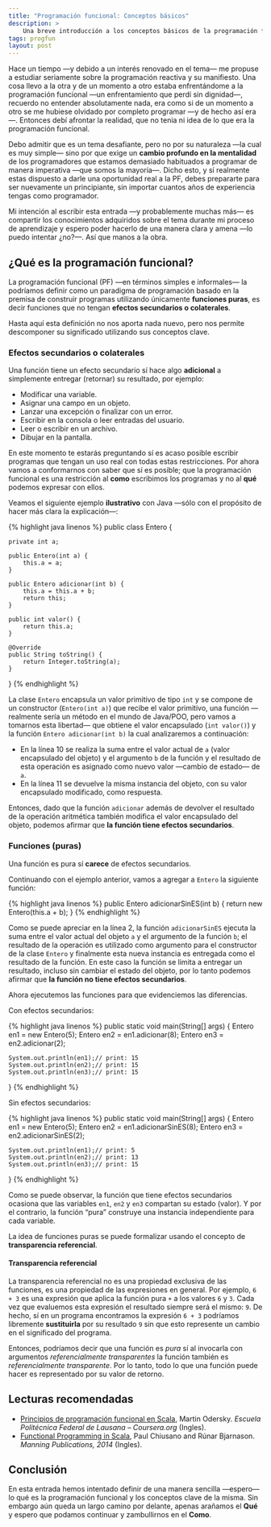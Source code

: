 ```yaml
---
title: "Programación funcional: Conceptos básicos"
description: >
    Una breve introducción a los conceptos básicos de la programación funcional: los efectos secundarios o colaterales, la pureza de una función y la transparencia referencial. 
tags: progfun
layout: post
---
```


Hace un tiempo —y debido a un interés renovado en el tema— me propuse a estudiar seriamente sobre la programación reactiva y su manifiesto. Una cosa llevo a la otra y de un momento a otro estaba enfrentándome a la programación funcional —un enfrentamiento que perdí sin dignidad—, recuerdo no entender absolutamente nada, era como si de un momento a otro se me hubiese olvidado por completo programar —y de hecho así era—. Entonces debí afrontar la realidad, que no tenia ni idea de lo que era la programación funcional.


Debo admitir que es un tema desafiante, pero no por su naturaleza —la cual es muy simple— sino por que exige un **cambio profundo en la mentalidad** de los programadores que estamos demasiado habituados a programar de manera imperativa —que somos la mayoría—. Dicho esto, y sí realmente estas dispuesto a darle una oportunidad real a la PF, debes prepararte para ser nuevamente un principiante, sin importar cuantos años de experiencia tengas como programador.

Mi intención al escribir esta entrada —y probablemente muchas más— es compartir los conocimientos adquiridos sobre el tema durante mi proceso de aprendizaje y espero poder hacerlo de una manera clara y amena —lo puedo intentar ¿no?—. Así que manos a la obra.


## ¿Qué es la programación funcional?

La programación funcional (PF) —en términos simples e informales— la podríamos definir como un paradigma de programación basado en la premisa de construir programas utilizando únicamente **funciones puras**, es decir funciones que no tengan **efectos secundarios o colaterales**.

Hasta aquí esta definición no nos aporta nada nuevo, pero nos permite descomponer su significado utilizando sus conceptos clave.

### Efectos secundarios o colaterales

Una función tiene un efecto secundario sí hace algo **adicional** a simplemente entregar (retornar) su resultado, por ejemplo:

- Modificar una variable.
- Asignar una campo en un objeto.
- Lanzar una excepción o finalizar con un error.
- Escribir en la consola o leer entradas del usuario.
- Leer o escribir en un archivo.
- Dibujar en la pantalla.

En este momento te estarás preguntando sí es acaso posible escribir programas que tengan un uso real con todas estas restricciones. Por ahora vamos a conformarnos con saber que sí es posible; que la programación funcional es una restricción al **como** escribimos los programas y no al **qué** podemos expresar con ellos.

Veamos el siguiente ejemplo **ilustrativo** con Java —sólo con el propósito de hacer más clara la explicación—:

{% highlight java linenos %}
public class Entero {

    private int a;

    public Entero(int a) {
        this.a = a;
    }

    public Entero adicionar(int b) {
        this.a = this.a + b;
        return this;
    }

    public int valor() {
        return this.a;
    }

    @Override
    public String toString() {
        return Integer.toString(a);
    }
}
{% endhighlight %}

La clase `Entero` encapsula un valor primitivo de tipo `int` y se compone de un constructor (`Entero(int a)`) que recibe el valor primitivo, una función —realmente sería un método en el mundo de  Java/POO, pero vamos a tomarnos esta libertad— que obtiene el valor encapsulado (`int valor()`) y la función `Entero adicionar(int b)` la cual analizaremos a continuación:

- En la línea 10 se realiza la suma entre el valor actual de `a` (valor encapsulado del objeto) y el argumento `b` de la función y el resultado de esta operación es asignado como nuevo valor —cambio de estado— de `a`.
- En la línea 11 se devuelve la misma instancia del objeto, con su valor encapsulado modificado, como respuesta.

Entonces, dado que la función `adicionar` además de devolver el resultado de la operación aritmética también modifica el valor encapsulado del objeto, podemos afirmar que **la función tiene efectos secundarios**.    

### Funciones (puras)

Una función es pura sí **carece** de efectos secundarios.

Continuando con el ejemplo anterior, vamos a agregar a `Entero` la siguiente función:

{% highlight java linenos %}
public Entero adicionarSinES(int b) {
    return new Entero(this.a + b);
}
{% endhighlight %}

Como se puede apreciar en la línea 2, la función `adicionarSinES` ejecuta la suma entre el valor actual del objeto `a` y el argumento de la función `b`; el resultado de la operación es utilizado como argumento para el constructor de la clase `Entero` y finalmente esta nueva instancia es entregada como el resultado de la función. En este caso la función se limita a entregar un resultado, incluso sin cambiar el estado del objeto, por lo tanto podemos afirmar que **la función no tiene efectos secundarios**.

Ahora ejecutemos las funciones para que evidenciemos las diferencias.

Con efectos secundarios:

{% highlight java linenos %}
public static void main(String[] args) {
    Entero en1 = new Entero(5);
    Entero en2 = en1.adicionar(8);
    Entero en3 = en2.adicionar(2);

    System.out.println(en1);// print: 15
    System.out.println(en2);// print: 15
    System.out.println(en3);// print: 15
}
{% endhighlight %}

Sin efectos secundarios:

{% highlight java linenos %}
public static void main(String[] args) {
    Entero en1 = new Entero(5);
    Entero en2 = en1.adicionarSinES(8);
    Entero en3 = en2.adicionarSinES(2);

    System.out.println(en1);// print: 5
    System.out.println(en2);// print: 13
    System.out.println(en3);// print: 15
}
{% endhighlight %}

Como se puede observar, la función que tiene efectos secundarios ocasiona que las variables `en1`, `en2` y `en3` compartan su estado (valor). Y por el contrario, la función “pura” construye una instancia independiente para cada variable.

La idea de funciones puras se puede formalizar usando el concepto de **transparencia referencial**.

#### Transparencia referencial

La transparencia referencial no es una propiedad exclusiva de las funciones, es una propiedad de las expresiones en general. Por ejemplo, `6 + 3` es una expresión que aplica la función pura `+` a los valores `6` y `3`. Cada vez que evaluemos esta expresión el resultado siempre será el mismo: `9`. De hecho, sí en un programa encontramos la expresión `6 + 3` podríamos libremente **sustituirla** por su resultado `9` sin que esto represente un cambio en el significado del programa.

Entonces, podríamos decir que una función es _pura_ sí al invocarla con argumentos _referencialmente transparentes_ la función también es _referencialmente transparente_. Por lo tanto, todo lo que una función puede hacer es representado por su valor de retorno.

## Lecturas recomendadas

- [Principios de programación funcional en Scala](https://www.coursera.org/course/progfun), Martin Odersky. _Escuela Politécnica Federal de Lausana – Coursera.org_ (Ingles).
- [Functional Programming in Scala](http://www.manning.com/bjarnason/), Paul Chiusano and Rúnar Bjarnason. _Manning Publications, 2014_ (Ingles).

## Conclusión

En esta entrada hemos intentado definir de una manera sencilla —espero— lo qué es la programación funcional y los conceptos clave de la misma. Sin embargo aún queda un largo camino por delante, apenas arañamos el **Qué** y espero que podamos continuar y zambullirnos en el **Como**.